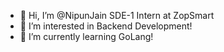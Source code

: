 - 👋 Hi, I’m @NipunJain SDE-1 Intern at ZopSmart
- 👀 I’m interested in Backend Development!
- 🌱 I’m currently learning GoLang!
  

<!---
NipunJain-ZopSmart/NipunJain-ZopSmart is a ✨ special ✨ repository because its `README.md` (this file) appears on your GitHub profile.
You can click the Preview link to take a look at your changes.
--->
